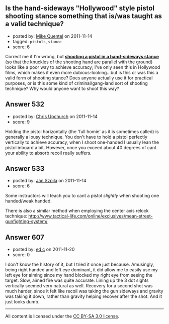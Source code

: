 ## Is the hand-sideways "Hollywood" style pistol shooting stance something that is/was taught as a valid technique?

- posted by: [Mike Quentel](https://stackexchange.com/users/-1/164-mike-quentel) on 2011-11-14
- tagged: `pistols`, `stance`
- score: 6

<p>Correct me if I'm wrong, but <a href="http://1.bp.blogspot.com/-sAFI0tyTwFI/TfBNd-_OljI/AAAAAAAAAKY/0GHbzma6Eok/s1600/thug_sideways_pistol_aim.jpg"><strong>shooting a pistol in a hand-sideways stance</strong></a> (so that the knuckles of the shooting hand are parallel with the ground) looks like a poor way to achieve accuracy; I've only seen this in Hollywood films, which makes it even more dubious-looking...but is this or was this a valid form of shooting stance? Does anyone actually use it for practical purposes, or is this some kind of criminal/gang-land sort of shooting technique? Why would anyone want to shoot this way?</p>



## Answer 532

- posted by: [Chris Upchurch](https://stackexchange.com/users/-1/79-chris-upchurch) on 2011-11-14
- score: 9

<p>Holding the pistol horizontally (the 'full homie' as it is sometimes called) is generally a lousy technique.  You don't have to hold a pistol perfectly vertically to achieve accuracy, when I shoot one-handed I usually lean the pistol inboard a bit.  However, once you exceed about 40 degrees of cant your ability to absorb recoil really suffers.  </p>



## Answer 533

- posted by: [Jan Szpila](https://stackexchange.com/users/-1/60-jan-szpila) on 2011-11-14
- score: 6

<p>Some instructors will teach you to cant a pistol <em>slightly</em> when shooting one handed/weak handed.</p>

<p>There is also a similar method when employing the center axis relock technique:
<a href="http://www.tactical-life.com/online/exclusives/mean-street-gunfighting-system/">http://www.tactical-life.com/online/exclusives/mean-street-gunfighting-system/</a> </p>



## Answer 607

- posted by: [ed c](https://stackexchange.com/users/-1/261-ed-c) on 2011-11-20
- score: 0

<p>I don't know the history of it, but I tried it once just because.  Amusingly, being right handed and left eye dominant, it did allow me to easily use my left eye for aiming since my hand blocked my right eye from seeing the target.  Slow, aimed fire was quite accurate.  Lining up the 3 dot sights vertically seemed very natural as well. Recovery for a second shot was much harder, since it felt like recoil was taking the gun sideways and gravity was taking it down, rather than gravity helping recover after the shot.  And it just looks dumb.</p>




---

All content is licensed under the [CC BY-SA 3.0 license](https://creativecommons.org/licenses/by-sa/3.0/).

